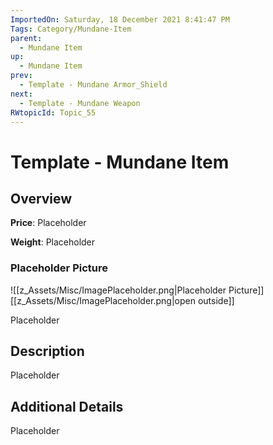 ```yaml
---
ImportedOn: Saturday, 18 December 2021 8:41:47 PM
Tags: Category/Mundane-Item
parent:
  - Mundane Item
up:
  - Mundane Item
prev:
  - Template - Mundane Armor_Shield
next:
  - Template - Mundane Weapon
RWtopicId: Topic_55
---
```

# Template - Mundane Item
## Overview
**Price**: Placeholder

**Weight**: Placeholder

### Placeholder Picture
![[z_Assets/Misc/ImagePlaceholder.png|Placeholder Picture]]
[[z_Assets/Misc/ImagePlaceholder.png|open outside]]

Placeholder

## Description
Placeholder

## Additional Details
Placeholder

